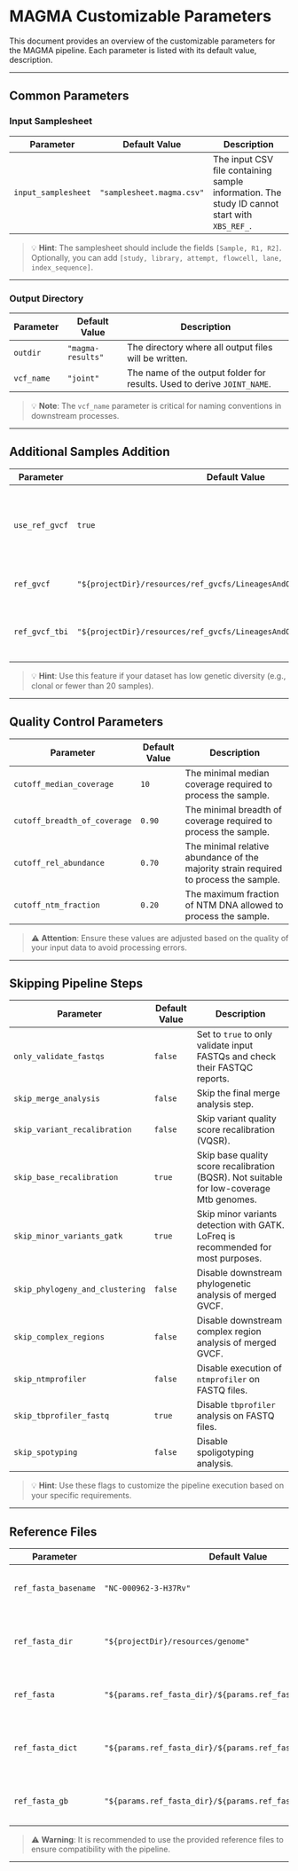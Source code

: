 # MAGMA Customizable Parameters


This document provides an overview of the customizable parameters for the MAGMA pipeline. Each parameter is listed with its default value, description.

---

## Common Parameters

### Input Samplesheet
| Parameter             | Default Value              | Description                                                                                     |
|-----------------------|----------------------------|-------------------------------------------------------------------------------------------------|
| `input_samplesheet`   | `"samplesheet.magma.csv"`  | The input CSV file containing sample information. The study ID cannot start with `XBS_REF_`.   |

> 💡 **Hint**: The samplesheet should include the fields `[Sample, R1, R2]`. Optionally, you can add `[study, library, attempt, flowcell, lane, index_sequence]`.

---

### Output Directory
| Parameter   | Default Value         | Description                                                                 |
|-------------|-----------------------|-----------------------------------------------------------------------------|
| `outdir`    | `"magma-results"`     | The directory where all output files will be written.                      |
| `vcf_name`  | `"joint"`             | The name of the output folder for results. Used to derive `JOINT_NAME`.    |

> 💡 **Note**: The `vcf_name` parameter is critical for naming conventions in downstream processes.

---

## Additional Samples Addition

| Parameter         | Default Value                                                                 | Description                                                                                     |
|-------------------|-------------------------------------------------------------------------------|-------------------------------------------------------------------------------------------------|
| `use_ref_gvcf`    | `true`                                                                      | Whether to use a reference GVCF file to include additional samples.                            |
| `ref_gvcf`        | `"${projectDir}/resources/ref_gvcfs/LineagesAndOutgroupV2.g.vcf.gz"`         | Path to the reference GVCF file.                                                              |
| `ref_gvcf_tbi`    | `"${projectDir}/resources/ref_gvcfs/LineagesAndOutgroupV2.g.vcf.gz.tbi"`     | Path to the index file for the reference GVCF.                                                |

> 💡 **Hint**: Use this feature if your dataset has low genetic diversity (e.g., clonal or fewer than 20 samples).

---

## Quality Control Parameters

| Parameter                     | Default Value | Description                                                                                     |
|-------------------------------|---------------|-------------------------------------------------------------------------------------------------|
| `cutoff_median_coverage`      | `10`          | The minimal median coverage required to process the sample.                                    |
| `cutoff_breadth_of_coverage`  | `0.90`        | The minimal breadth of coverage required to process the sample.                                |
| `cutoff_rel_abundance`        | `0.70`        | The minimal relative abundance of the majority strain required to process the sample.          |
| `cutoff_ntm_fraction`         | `0.20`        | The maximum fraction of NTM DNA allowed to process the sample.                                 |

> ⚠️ **Attention**: Ensure these values are adjusted based on the quality of your input data to avoid processing errors.

---

## Skipping Pipeline Steps

| Parameter                        | Default Value | Description                                                                                     |
|----------------------------------|---------------|-------------------------------------------------------------------------------------------------|
| `only_validate_fastqs`           | `false`       | Set to `true` to only validate input FASTQs and check their FASTQC reports.                    |
| `skip_merge_analysis`            | `false`       | Skip the final merge analysis step.                                                            |
| `skip_variant_recalibration`     | `false`       | Skip variant quality score recalibration (VQSR).                                               |
| `skip_base_recalibration`        | `true`        | Skip base quality score recalibration (BQSR). Not suitable for low-coverage Mtb genomes.       |
| `skip_minor_variants_gatk`       | `true`        | Skip minor variants detection with GATK. LoFreq is recommended for most purposes.              |
| `skip_phylogeny_and_clustering`  | `false`       | Disable downstream phylogenetic analysis of merged GVCF.                                       |
| `skip_complex_regions`           | `false`       | Disable downstream complex region analysis of merged GVCF.                                     |
| `skip_ntmprofiler`               | `false`       | Disable execution of `ntmprofiler` on FASTQ files.                                             |
| `skip_tbprofiler_fastq`          | `true`        | Disable `tbprofiler` analysis on FASTQ files.                                                  |
| `skip_spotyping`                 | `false`       | Disable spoligotyping analysis.                                                                |

> 💡 **Hint**: Use these flags to customize the pipeline execution based on your specific requirements.

---

## Reference Files

| Parameter               | Default Value                                              | Description                                                                                     |
|-------------------------|------------------------------------------------------------|-------------------------------------------------------------------------------------------------|
| `ref_fasta_basename`    | `"NC-000962-3-H37Rv"`                                      | Basename of the reference FASTA file.                                                          |
| `ref_fasta_dir`         | `"${projectDir}/resources/genome"`                         | Directory containing the reference FASTA file.                                                 |
| `ref_fasta`             | `"${params.ref_fasta_dir}/${params.ref_fasta_basename}.fa"`| Full path to the reference FASTA file.                                                         |
| `ref_fasta_dict`        | `"${params.ref_fasta_dir}/${params.ref_fasta_basename}.dict"`| Path to the reference FASTA dictionary file.                                                  |
| `ref_fasta_gb`          | `"${params.ref_fasta_dir}/${params.ref_fasta_basename}.gb"`| Path to the reference GenBank file.                                                            |

> ⚠️ **Warning**: It is recommended to use the provided reference files to ensure compatibility with the pipeline.

---

